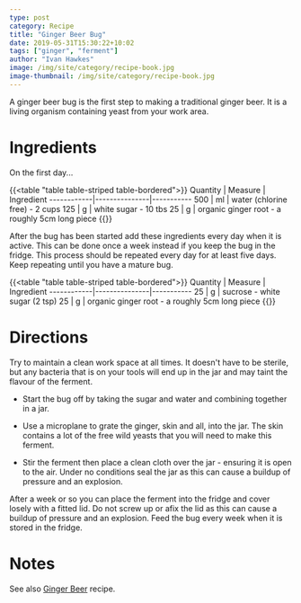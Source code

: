 ```yaml
---
type: post
category: Recipe
title: "Ginger Beer Bug"
date: 2019-05-31T15:30:22+10:02
tags: ["ginger", "ferment"]
author: "Ivan Hawkes"
image: /img/site/category/recipe-book.jpg
image-thumbnail: /img/site/category/recipe-book.jpg
---
```


A ginger beer bug is the first step to making a traditional ginger beer. It is a living organism containing yeast from your work area.
<!--more-->

# Ingredients

On the first day...

{{<table "table table-striped table-bordered">}}
Quantity	| Measure 		| Ingredient
------------|---------------|-----------
500 		| ml 			| water (chlorine free) - 2 cups
125 		| g 			| white sugar - 10 tbs
25	 		| g 			| organic ginger root - a roughly 5cm long piece
{{</table>}}

After the bug has been started add these ingredients every day when it is active. This can be done once a week instead if you keep the bug in the fridge. This process should be repeated every day for at least five days. Keep repeating until you have a mature bug.

{{<table "table table-striped table-bordered">}}
Quantity	| Measure 		| Ingredient
------------|---------------|-----------
25	 		| g 			| sucrose - white sugar (2 tsp)
25	 		| g 			| organic ginger root - a roughly 5cm long piece
{{</table>}}

# Directions

Try to maintain a clean work space at all times. It doesn't have to be sterile, but any bacteria that is on your tools will end up in the jar and may taint the flavour of the ferment.

* Start the bug off by taking the sugar and water and combining together in a jar.

* Use a microplane to grate the ginger, skin and all, into the jar. The skin contains a lot of the free wild yeasts that you will need to make this ferment.

* Stir the ferment then place a clean cloth over the jar - ensuring it is open to the air. Under no conditions seal the jar as this can cause a buildup of pressure and an explosion.

After a week or so you can place the ferment into the fridge and cover losely with a fitted lid. Do not screw up or afix the lid as this can cause a buildup of pressure and an explosion. Feed the bug every week when it is stored in the fridge.

# Notes

See also [Ginger Beer](../ginger-beer) recipe.